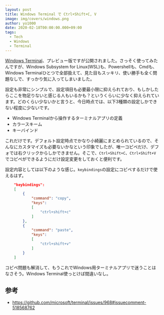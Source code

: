 ```yaml
---
layout: post
title: Windows Terminal で Ctrl+Shift+C, V
image: img/covers/windows.png
author: yo1000
date: 2020-02-18T00:00:00.000+09:00
tags:
  - Tech
  - Windows
  - Terminal
---
```


[Windows Terminal](https://aka.ms/windowsterminal)、プレビュー版ですが公開されました。さっそく使ってみたんですが、Windows Subsystem for Linux(WSL)も、Powershellも、Cmdも、Windows Terminalひとつで全部扱えて、見た目もスッキリ、使い勝手も全く問題なしで、すっかり気に入ってしまいました。

設定も非常にシンプルで、設定項目も必要最小限に抑えられており、もしかしたらここを物足りないと感じる人もいるかも？というくらいに少なく抑えられています。どのくらい少ないかと言うと、今日時点では、以下3種類の設定しかできない程度に少ないです。

- Windows Terminalから操作するターミナルアプリの定義
- カラースキーム
- キーバインド

これだけです。デフォルト設定時点でかなり小綺麗にまとめられているので、そんなにカスタマイズも必要ないかなという印象でしたが、唯一コピペだけ、デフォでは右クリックからしかできません。そこで、`Ctrl+Shift+C`、`Ctrl+Shift+V`でコピペができるようにだけ設定変更をしておくと便利です。

設定内容としては以下のような感じ。`keybindings`の設定にコピペするだけで使えるはず。

```json
    "keybindings":
    [
        {
            "command": "copy",
            "keys": 
            [
                "ctrl+shift+c"
            ]
        },
        {
            "command": "paste",
            "keys":
            [
                "ctrl+shift+v"
            ]
        }
    ]
```

コピペ問題も解消して、もうこれでWindows用ターミナルアプリで迷うことはなさそう。Windows Terminal使っとけば間違いなし。


## 参考
- https://github.com/microsoft/terminal/issues/968#issuecomment-518568762